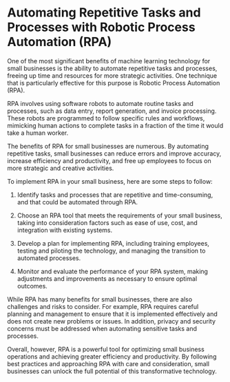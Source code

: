 Automating Repetitive Tasks and Processes with Robotic Process Automation (RPA)
=======================================================================================================================================================

One of the most significant benefits of machine learning technology for small businesses is the ability to automate repetitive tasks and processes, freeing up time and resources for more strategic activities. One technique that is particularly effective for this purpose is Robotic Process Automation (RPA).

RPA involves using software robots to automate routine tasks and processes, such as data entry, report generation, and invoice processing. These robots are programmed to follow specific rules and workflows, mimicking human actions to complete tasks in a fraction of the time it would take a human worker.

The benefits of RPA for small businesses are numerous. By automating repetitive tasks, small businesses can reduce errors and improve accuracy, increase efficiency and productivity, and free up employees to focus on more strategic and creative activities.

To implement RPA in your small business, here are some steps to follow:

1. Identify tasks and processes that are repetitive and time-consuming, and that could be automated through RPA.

2. Choose an RPA tool that meets the requirements of your small business, taking into consideration factors such as ease of use, cost, and integration with existing systems.

3. Develop a plan for implementing RPA, including training employees, testing and piloting the technology, and managing the transition to automated processes.

4. Monitor and evaluate the performance of your RPA system, making adjustments and improvements as necessary to ensure optimal outcomes.

While RPA has many benefits for small businesses, there are also challenges and risks to consider. For example, RPA requires careful planning and management to ensure that it is implemented effectively and does not create new problems or issues. In addition, privacy and security concerns must be addressed when automating sensitive tasks and processes.

Overall, however, RPA is a powerful tool for optimizing small business operations and achieving greater efficiency and productivity. By following best practices and approaching RPA with care and consideration, small businesses can unlock the full potential of this transformative technology.


